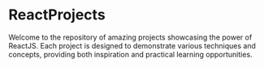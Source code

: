 # ReactProjects

Welcome to the repository of amazing projects showcasing the power of ReactJS. Each project is designed to demonstrate various techniques and concepts, providing both inspiration and practical learning opportunities.
